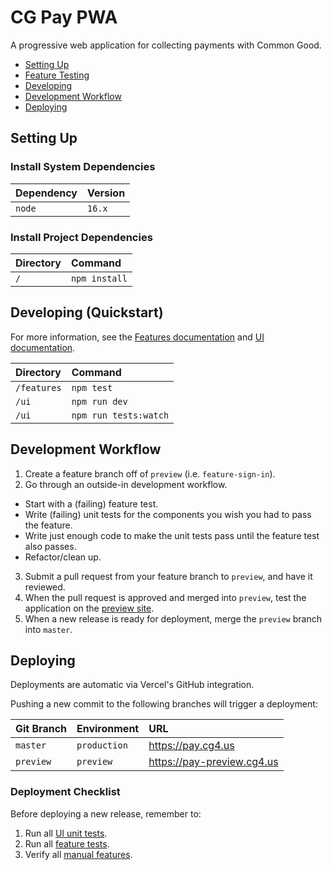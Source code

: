 # CG Pay PWA

A progressive web application for collecting payments with Common Good. 

- [Setting Up](#setting-up)
- [Feature Testing](#feature-testing)
- [Developing](#development)
- [Development Workflow](#development-workflow)
- [Deploying](#deploying)

## Setting Up

### Install System Dependencies

| Dependency | Version |
| :-- | :-- |
| `node` | `16.x` |

### Install Project Dependencies

| Directory | Command |
| :-- | :-- |
| `/` | `npm install` |

## Developing (Quickstart)

For more information, see the [Features documentation](/features) and [UI documentation](/ui).

| Directory | Command |
| :-- | :-- |
| `/features` | `npm test` |
| `/ui` | `npm run dev` |
| `/ui` | `npm run tests:watch` |

## Development Workflow

1. Create a feature branch off of `preview` (i.e. `feature-sign-in`).
2. Go through an outside-in development workflow.

- Start with a (failing) feature test.
- Write (failing) unit tests for the components you wish you had to pass the feature.
- Write just enough code to make the unit tests pass until the feature test also passes.
- Refactor/clean up.

3. Submit a pull request from your feature branch to `preview`, and have it reviewed.
4. When the pull request is approved and merged into `preview`, test the application on the [preview site](#deploying).
5. When a new release is ready for deployment, merge the `preview` branch into `master`.

## Deploying

Deployments are automatic via Vercel's GitHub integration.

Pushing a new commit to the following branches will trigger a deployment:

| Git Branch | Environment | URL |
| :-- | :-- | :-- |
| `master` | `production` | https://pay.cg4.us |
| `preview` | `preview` | https://pay-preview.cg4.us |

### Deployment Checklist

Before deploying a new release, remember to:

1. Run all [UI unit tests](/ui).
2. Run all [feature tests](/features).
3. Verify all [manual features](/features).
